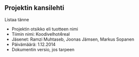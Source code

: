 
## Projektin kansilehti 

Listaa tänne

* Projektin otsikko eli tuotteen nimi
* Tiimin nimi: Koodivelhot4real
* Jäsenet: Ramzi Muhtaseb, Joonas Jämsen, Markus Sopanen
* Päivämäärä: 1.12.2014
* Dokumentin versio, jos tarpeen 
